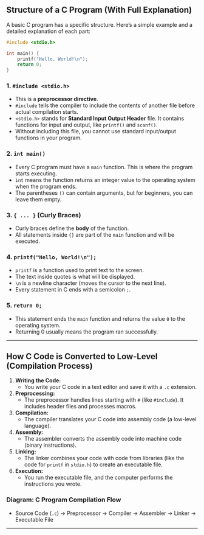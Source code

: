 ## Structure of a C Program (With Full Explanation)

A basic C program has a specific structure. Here’s a simple example and a detailed explanation of each part:

```c
#include <stdio.h>

int main() {
    printf("Hello, World!\n");
    return 0;
}
```

### 1. `#include <stdio.h>`
- This is a **preprocessor directive**.
- `#include` tells the compiler to include the contents of another file before actual compilation starts.
- `<stdio.h>` stands for **Standard Input Output Header** file. It contains functions for input and output, like `printf()` and `scanf()`.
- Without including this file, you cannot use standard input/output functions in your program.

### 2. `int main()`
- Every C program must have a `main` function. This is where the program starts executing.
- `int` means the function returns an integer value to the operating system when the program ends.
- The parentheses `()` can contain arguments, but for beginners, you can leave them empty.

### 3. `{ ... }` (Curly Braces)
- Curly braces define the **body** of the function.
- All statements inside `{}` are part of the `main` function and will be executed.

### 4. `printf("Hello, World!\n");`
- `printf` is a function used to print text to the screen.
- The text inside quotes is what will be displayed.
- `\n` is a newline character (moves the cursor to the next line).
- Every statement in C ends with a semicolon `;`.

### 5. `return 0;`
- This statement ends the `main` function and returns the value `0` to the operating system.
- Returning 0 usually means the program ran successfully.

---

## How C Code is Converted to Low-Level (Compilation Process)

1. **Writing the Code:**
   - You write your C code in a text editor and save it with a `.c` extension.
2. **Preprocessing:**
   - The preprocessor handles lines starting with `#` (like `#include`). It includes header files and processes macros.
3. **Compilation:**
   - The compiler translates your C code into assembly code (a low-level language).
4. **Assembly:**
   - The assembler converts the assembly code into machine code (binary instructions).
5. **Linking:**
   - The linker combines your code with code from libraries (like the code for `printf` in `stdio.h`) to create an executable file.
6. **Execution:**
   - You run the executable file, and the computer performs the instructions you wrote.

### Diagram: C Program Compilation Flow
- Source Code (`.c`) → Preprocessor → Compiler → Assembler → Linker → Executable File

---

